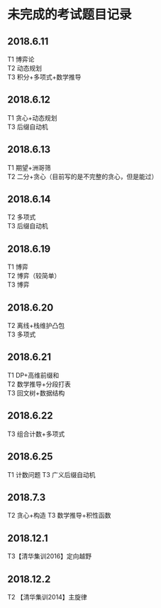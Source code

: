 # 未完成的考试题目记录
## 2018.6.11
T1 博弈论  
T2 动态规划  
T3 积分+多项式+数学推导
## 2018.6.12
T1 贪心+动态规划  
T3 后缀自动机
## 2018.6.13
T1 期望+洲哥筛  
T2 二分+贪心（目前写的是不完整的贪心，但是能过）
## 2018.6.14
T2 多项式  
T3 后缀自动机
## 2018.6.19
T1 博弈  
T2 博弈（较简单）  
T3 博弈
## 2018.6.20
T2 离线+栈维护凸包  
T3 多项式
## 2018.6.21
T1 DP+高维前缀和  
T2 数学推导+分段打表  
T3 回文树+数据结构
## 2018.6.22
T3 组合计数+多项式
## 2018.6.25
T1 计数问题
T3 广义后缀自动机
## 2018.7.3
T2 贪心+构造
T3 数学推导+积性函数
## 2018.12.1
T3【清华集训2016】定向越野
## 2018.12.2
T2 【清华集训2014】主旋律